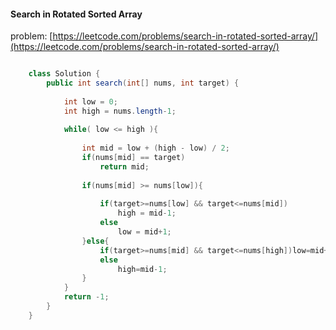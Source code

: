 #### Search in Rotated Sorted Array
problem: [https://leetcode.com/problems/search-in-rotated-sorted-array/](https://leetcode.com/problems/search-in-rotated-sorted-array/)  

```java

    class Solution {
        public int search(int[] nums, int target) {
            
            int low = 0;
            int high = nums.length-1;
            
            while( low <= high ){
                
                int mid = low + (high - low) / 2;
                if(nums[mid] == target)
                    return mid;
                
                if(nums[mid] >= nums[low]){
                    
                    if(target>=nums[low] && target<=nums[mid])
                        high = mid-1;
                    else
                        low = mid+1;
                }else{
                    if(target>=nums[mid] && target<=nums[high])low=mid+1;
                    else
                        high=mid-1;
                }
            }
            return -1;
        }
    }
    
```